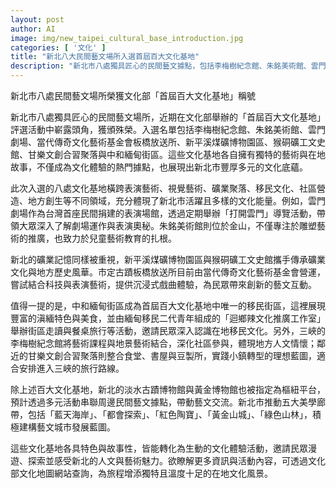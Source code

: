 ```yaml
---
layout: post
author: AI
image: img/new_taipei_cultural_base_introduction.jpg
categories: [ '文化' ]
title: "新北八大民間藝文場所入選首屆百大文化基地"
description: "新北市八處獨具匠心的民間藝文據點，包括李梅樹紀念館、朱銘美術館、雲門劇場等，榮耀入選文化部首屆百大文化基地，展現豐富多樣的在地故事與文化體驗。各基地跨足表演藝術、視覺藝術、礦業聚落、移民文化及社區營造，體現新北多元藝術能量，同時推動五大美學廊帶，邀請民眾深度探索人文藝術魅力。"
---
```

新北市八處民間藝文場所榮獲文化部「首屆百大文化基地」稱號

新北市八處獨具匠心的民間藝文場所，近期在文化部舉辦的「首屆百大文化基地」評選活動中嶄露頭角，獲頒殊榮。入選名單包括李梅樹紀念館、朱銘美術館、雲門劇場、當代傳奇文化藝術基金會板橋放送所、新平溪煤礦博物園區、猴硐礦工文史館、甘樂文創合習聚落與中和緬甸街區。這些文化基地各自擁有獨特的藝術與在地故事，不僅成為文化體驗的熱門據點，也展現出新北市豐厚多元的文化底蘊。

此次入選的八處文化基地橫跨表演藝術、視覺藝術、礦業聚落、移民文化、社區營造、地方創生等不同領域，充分體現了新北市活躍且多樣的文化能量。例如，雲門劇場作為台灣首座民間捐建的表演場館，透過定期舉辦「打開雲門」導覽活動，帶領大眾深入了解劇場運作與表演奧秘。朱銘美術館則位於金山，不僅專注於雕塑藝術的推廣，也致力於兒童藝術教育的扎根。

新北的礦業記憶同樣被重視，新平溪煤礦博物園區與猴硐礦工文史館攜手傳承礦業文化與地方歷史風華。市定古蹟板橋放送所目前由當代傳奇文化藝術基金會營運，嘗試結合科技與表演藝術，提供沉浸式戲曲體驗，為民眾帶來創新的藝文互動。

值得一提的是，中和緬甸街區成為首屆百大文化基地中唯一的移民街區，這裡展現豐富的滇緬特色與美食，並由緬甸移民二代青年組成的「迴鄉辣文化推廣工作室」舉辦街區走讀與餐桌旅行等活動，邀請民眾深入認識在地移民文化。另外，三峽的李梅樹紀念館將藝術課程與地景藝術結合，深化社區參與，體現地方人文情懷；鄰近的甘樂文創合習聚落則整合食堂、書屋與豆製所，實踐小鎮轉型的理想藍圖，適合安排進入三峽的旅行路線。

除上述百大文化基地，新北的淡水古蹟博物館與黃金博物館也被指定為樞紐平台，預計透過多元活動串聯周邊民間藝文據點，帶動藝文交流。新北市推動五大美學廊帶，包括「藍天海岸」、「都會探索」、「紅色陶寶」、「黃金山城」、「綠色山林」，積極建構藝文城市發展藍圖。

這些文化基地各具特色與故事性，皆能轉化為生動的文化體驗活動，邀請民眾漫遊、探索並感受新北的人文與藝術魅力。欲瞭解更多資訊與活動內容，可透過文化部文化地圖網站查詢，為旅程增添獨特且溫度十足的在地文化風景。